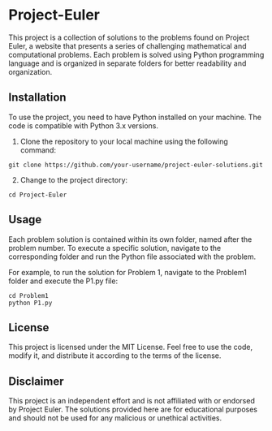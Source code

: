 # Project-Euler
This project is a collection of solutions to the problems found on Project Euler, a website that presents a series of challenging mathematical and computational problems. Each problem is solved using Python programming language and is organized in separate folders for better readability and organization.

## Installation
To use the project, you need to have Python installed on your machine. The code is compatible with Python 3.x versions.

1. Clone the repository to your local machine using the following command:
```
git clone https://github.com/your-username/project-euler-solutions.git
```

2. Change to the project directory:
```
cd Project-Euler
```

## Usage
Each problem solution is contained within its own folder, named after the problem number. To execute a specific solution, navigate to the corresponding folder and run the Python file associated with the problem.

For example, to run the solution for Problem 1, navigate to the Problem1 folder and execute the P1.py file:
```
cd Problem1
python P1.py
```

## License
This project is licensed under the MIT License. Feel free to use the code, modify it, and distribute it according to the terms of the license.

## Disclaimer
This project is an independent effort and is not affiliated with or endorsed by Project Euler. The solutions provided here are for educational purposes and should not be used for any malicious or unethical activities.
